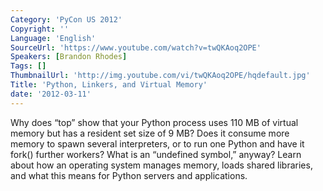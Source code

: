 ```yaml
---
Category: 'PyCon US 2012'
Copyright: ''
Language: 'English'
SourceUrl: 'https://www.youtube.com/watch?v=twQKAoq2OPE'
Speakers: [Brandon Rhodes]
Tags: []
ThumbnailUrl: 'http://img.youtube.com/vi/twQKAoq2OPE/hqdefault.jpg'
Title: 'Python, Linkers, and Virtual Memory'
date: '2012-03-11'
---
```

Why does “top” show that your Python process uses 110 MB of virtual memory but
has a resident set size of 9 MB? Does it consume more memory to spawn several
interpreters, or to run one Python and have it fork() further workers? What is
an “undefined symbol,” anyway? Learn about how an operating system manages
memory, loads shared libraries, and what this means for Python servers and
applications.

